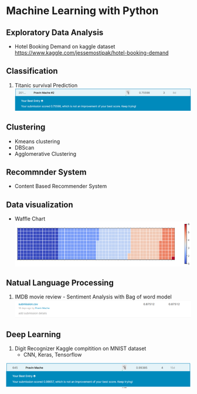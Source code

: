 # Machine Learning with Python

## Exploratory Data Analysis

* Hotel Booking Demand on kaggle dataset
https://www.kaggle.com/jessemostipak/hotel-booking-demand


## Classification
1. Titanic survival Prediction
![png](titanic.PNG)

## Clustering
* Kmeans clustering
* DBScan
* Agglomerative Clustering

## Recommnder System
* Content Based Recommender System

## Data visualization

* Waffle Chart
![png](waffle.PNG)

## Natual Language Processing
1. IMDB movie review - Sentiment Analysis with Bag of word model
![png](bow.PNG)


## Deep Learning

1. Digit Recognizer Kaggle compitition on MNIST dataset
	* CNN, Keras, Tensorflow
	
![png](rank.PNG)



